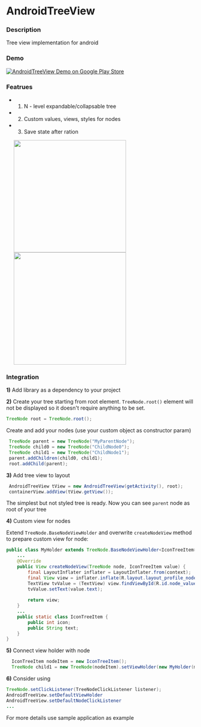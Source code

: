 AndroidTreeView
====================

### Description

Tree view implementation for android

### Demo

[![AndroidTreeView Demo on Google Play Store](http://developer.android.com/images/brand/en_generic_rgb_wo_60.png)](https://play.google.com/store/apps/details?id=com.unnamed.b.atv.demo)


### Featrues
+ 1. N - level expandable/collapsable tree
+ 2. Custom values, views, styles for nodes
+ 3. Save state after ration

<img width='300' hspace='20' align='left' src='https://lh4.ggpht.com/xzkb3N58LH2Tsb_gGs0u3_x81VOLwlhcp-f4pz_sR_iR3vAKXfJoAcwBjN74LvzpVLE=h900-rw' />

<img width='300' hspace='20' src='https://lh5.ggpht.com/Ut6By_iUnkNfzIbaPBsc8hBeQeFj_2UXJh_1tfwDdlTAqGkhiR72A_AwQ0L0GH3OFag=h900-rw' />

### Integration

**1)** Add library as a dependency to your project

**2)** Create your tree starting from root element. ```TreeNode.root()``` element will not be displayed so it doesn't require anything to be set.
```java
TreeNode root = TreeNode.root();
```

Create and add your nodes (use your custom object as constructor param)
```java
 TreeNode parent = new TreeNode("MyParentNode");
 TreeNode child0 = new TreeNode("ChildNode0");
 TreeNode child1 = new TreeNode("ChildNode1");
 parent.addChildren(child0, child1);
 root.addChild(parent);
```

**3)** Add tree view to layout
```java 
 AndroidTreeView tView = new AndroidTreeView(getActivity(), root);
 containerView.addView(tView.getView());
``` 
The simplest but not styled tree is ready. Now you can see ```parent``` node as root of your tree

**4)** Custom view for nodes

Extend ```TreeNode.BaseNodeViewHolder``` and overwrite ```createNodeView``` method to prepare custom view for node:
```java
public class MyHolder extends TreeNode.BaseNodeViewHolder<IconTreeItem> {
    ...
    @Override
    public View createNodeView(TreeNode node, IconTreeItem value) {
        final LayoutInflater inflater = LayoutInflater.from(context);
        final View view = inflater.inflate(R.layout.layout_profile_node, null, false);
        TextView tvValue = (TextView) view.findViewById(R.id.node_value);
        tvValue.setText(value.text);
        
        return view;
    }
    ...
    public static class IconTreeItem {
        public int icon;
        public String text;
    }
}
```

**5)** Connect view holder with node 
```java 
  IconTreeItem nodeItem = new IconTreeItem();
  TreeNode child1 = new TreeNode(nodeItem).setViewHolder(new MyHolder(mContext));
```

**6)** Consider using 
```java 
TreeNode.setClickListener(TreeNodeClickListener listener);
AndroidTreeView.setDefaultViewHolder
AndroidTreeView.setDefaultNodeClickListener
...
```

For more details use sample application as example
